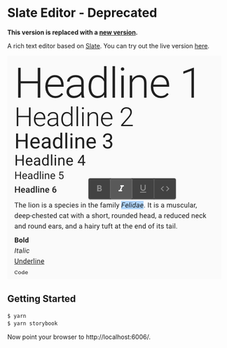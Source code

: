 # Slate Editor - Deprecated

**This version is replaced with a [new version](https://github.com/nareshbhatia/react-force/tree/master/packages/slate-editor).**

A rich text editor based on [Slate](https://docs.slatejs.org/). You can try out
the live version [here](https://slate-editor.web.app/).

![Screen Shot](assets/screen-shot.png)

## Getting Started

```bash
$ yarn
$ yarn storybook
```

Now point your browser to http://localhost:6006/.
